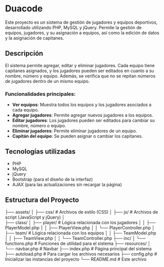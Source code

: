 # Duacode

Este proyecto es un sistema de gestión de jugadores y equipos deportivos, desarrollado utilizando PHP, MySQL y jQuery. Permite la gestión de equipos, jugadores, y su asignación a equipos, así como la edición de datos y la asignación de capitanes.

## Descripción

El sistema permite agregar, editar y eliminar jugadores. Cada equipo tiene capitanes asignados, y los jugadores pueden ser editados en cuanto a su nombre, número y equipo. Además, se verifica que no se repitan números de jugadores dentro de un mismo equipo.

### Funcionalidades principales:

- **Ver equipos**: Muestra todos los equipos y los jugadores asociados a cada equipo.
- **Agregar jugadores**: Permite agregar nuevos jugadores a los equipos.
- **Editar jugadores**: Los jugadores pueden ser editados para cambiar su nombre, número o equipo.
- **Eliminar jugadores**: Permite eliminar jugadores de un equipo.
- **Capitán del equipo**: Se pueden asignar o cambiar los capitanes.

## Tecnologías utilizadas

- PHP
- MySQL
- jQuery
- Bootstrap (para el diseño de la interfaz)
- AJAX (para las actualizaciones sin recargar la página)

## Estructura del Proyecto

├── assets/
│   ├── css/               # Archivos de estilo (CSS)
│   ├── js/                # Archivos de script (JavaScript y jQuery)
│   
├── class/
│   ├── player/            # Lógica relacionada con los jugadores
│   │   ├── PlayerModel.php
│   │   ├── PlayerView.php
│   │   └── PlayerController.php
│   ├── team/              # Lógica relacionada con los equipos
│   │   ├── TeamModel.php
│   │   ├── TeamView.php
│   │   └── TeamController.php
├── inc/
│   └── functions.php      # Funciones de utilidad para el sistema
├── resources/
│   └── navbar.php      # Navbar
├── index.php              # Página principal del sistema
├── autoload.php              # Para cargar los archivos necesarios
├── config.php              # Inicializar las instancias del proyecto
└── README.md              # Este archivo

